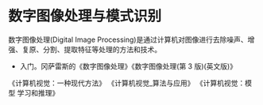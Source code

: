 


# 数字图像处理与模式识别

数字图像处理(Digital Image Processing)是通过计算机对图像进行去除噪声、增强、复原、分割、提取特征等处理的方法和技术。

- 入门。冈萨雷斯的《数字图像处理》《数字图像处理(第 3 版)(英文版)》

《计算机视觉：一种现代方法》
《计算机视觉_算法与应用》
《计算机视觉：模型 学习和推理》


